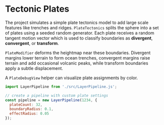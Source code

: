 # Tectonic Plates

The project simulates a simple plate tectonics model to add large scale features like trenches and ridges.
`PlateTectonics` splits the sphere into a set of plates using a seeded random generator.
Each plate receives a random tangent motion vector which is used to classify
boundaries as **divergent**, **convergent**, or **transform**.

`PlateModifier` deforms the heightmap near these boundaries. Divergent margins
lower terrain to form ocean trenches, convergent margins raise terrain and add
occasional volcanic peaks, while transform boundaries apply a subtle displacement.

A `PlateDebugView` helper can visualize plate assignments by color.

```js
import LayerPipeline from './src/LayerPipeline.js';

// create a pipeline with custom plate settings
const pipeline = new LayerPipeline(1234, {
  plateCount: 32,
  boundaryRadius: 0.1,
  effectRadius: 0.05
});
```

